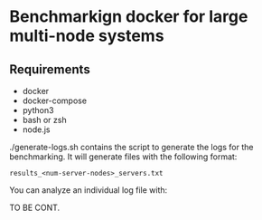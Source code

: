 # Benchmarkign docker for large multi-node systems


## Requirements

- docker
- docker-compose
- python3
- bash or zsh
- node.js


./generate-logs.sh contains the script to generate the logs for the benchmarking. It will generate files with the following format:

```
results_<num-server-nodes>_servers.txt
```

You can analyze an individual log file with:

TO BE CONT.

